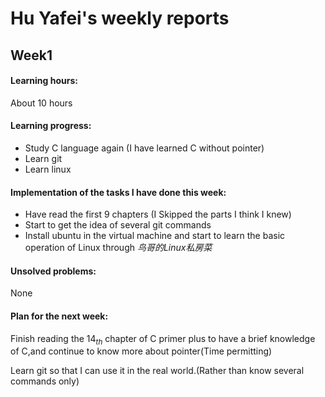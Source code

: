 # Hu Yafei's weekly reports

## Week1

#### **Learning hours**:

 About 10 hours

#### **Learning progress**:

- Study C language again  (I have learned C without pointer)
- Learn git
- Learn linux

#### **Implementation of the tasks I have done this week**:

- Have read the first 9 chapters (I Skipped the parts I think I knew)
- Start to get the idea of  several git commands
- Install ubuntu in the virtual machine and start to learn the basic operation of Linux through *鸟哥的Linux私房菜* 


#### **Unsolved problems**:

None

#### **Plan for the next week**:

Finish reading the $14_{th}$ chapter of C primer plus to have a brief knowledge of C,and continue to know more about pointer(Time permitting)

Learn git so that I can use it in the real world.(Rather than know several commands only)
